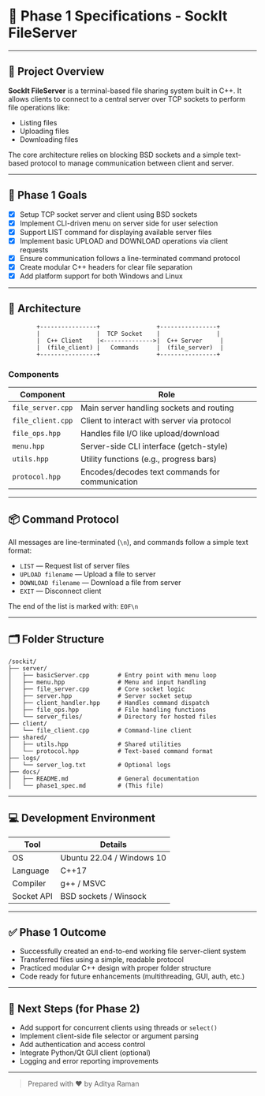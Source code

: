 # 📄 Phase 1 Specifications - SockIt FileServer

---

## 🚀 Project Overview

**SockIt FileServer** is a terminal-based file sharing system built in C++. It allows clients to connect to a central server over TCP sockets to perform file operations like:

- Listing files
- Uploading files
- Downloading files

The core architecture relies on blocking BSD sockets and a simple text-based protocol to manage communication between client and server.

---

## 🧠 Phase 1 Goals

- [x] Setup TCP socket server and client using BSD sockets
- [x] Implement CLI-driven menu on server side for user selection
- [x] Support LIST command for displaying available server files
- [x] Implement basic UPLOAD and DOWNLOAD operations via client requests
- [x] Ensure communication follows a line-terminated command protocol
- [x] Create modular C++ headers for clear file separation
- [x] Add platform support for both Windows and Linux

---

## 🧱 Architecture

```text
        +----------------+                +----------------+
        |                |  TCP Socket    |                |
        |  C++ Client    |<-------------->|  C++ Server     |
        |  (file_client) |   Commands     |  (file_server)  |
        +----------------+                +----------------+
```

### Components

| Component         | Role                                            |
| ----------------- | ----------------------------------------------- |
| `file_server.cpp` | Main server handling sockets and routing        |
| `file_client.cpp` | Client to interact with server via protocol     |
| `file_ops.hpp`    | Handles file I/O like upload/download           |
| `menu.hpp`        | Server-side CLI interface (getch-style)         |
| `utils.hpp`       | Utility functions (e.g., progress bars)         |
| `protocol.hpp`    | Encodes/decodes text commands for communication |

---

## 📦 Command Protocol

All messages are line-terminated (`\n`), and commands follow a simple text format:

- `LIST` — Request list of server files
- `UPLOAD filename` — Upload a file to server
- `DOWNLOAD filename` — Download a file from server
- `EXIT` — Disconnect client

The end of the list is marked with: `EOF\n`

---

## 🗂️ Folder Structure

```text
/sockit/
├── server/
│   ├── basicServer.cpp        # Entry point with menu loop
│   ├── menu.hpp               # Menu and input handling
│   ├── file_server.cpp        # Core socket logic
│   ├── server.hpp             # Server socket setup
│   ├── client_handler.hpp     # Handles command dispatch
│   ├── file_ops.hpp           # File handling functions
│   └── server_files/          # Directory for hosted files
├── client/
│   └── file_client.cpp        # Command-line client
├── shared/
│   ├── utils.hpp              # Shared utilities
│   └── protocol.hpp           # Text-based command format
├── logs/
│   └── server_log.txt         # Optional logs
├── docs/
│   ├── README.md              # General documentation
│   └── phase1_spec.md         # (This file)
```

---

## 💻 Development Environment

| Tool       | Details                   |
| ---------- | ------------------------- |
| OS         | Ubuntu 22.04 / Windows 10 |
| Language   | C++17                     |
| Compiler   | g++ / MSVC                |
| Socket API | BSD sockets / Winsock     |

---

## ✅ Phase 1 Outcome

- Successfully created an end-to-end working file server-client system
- Transferred files using a simple, readable protocol
- Practiced modular C++ design with proper folder structure
- Code ready for future enhancements (multithreading, GUI, auth, etc.)

---

## 📌 Next Steps (for Phase 2)

- Add support for concurrent clients using threads or `select()`
- Implement client-side file selector or argument parsing
- Add authentication and access control
- Integrate Python/Qt GUI client (optional)
- Logging and error reporting improvements

---

> Prepared with ❤️ by Aditya Raman
